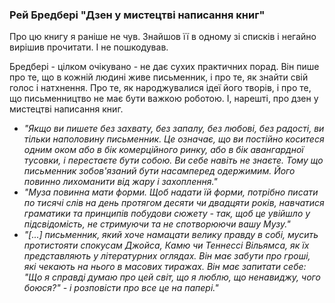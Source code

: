 ### Рей Бредбері "Дзен у мистецтві написання книг"

Про цю книгу я раніше не чув. Знайшов її в одному зі списків і негайно вирішив прочитати. І не пошкодував. 

Бредбері - цілком очікувано - не дає сухих практичних порад. Він пише про те, що в кожній людині живе письменник, і про те, як знайти свій голос і натхнення. Про те, як народжувалися ідеї його творів, і про те, що письменництво не має бути важкою роботою. І, нарешті, про дзен у мистецтві написання книг.

* *"Якщо ви пишете без захвату, без запалу, без любові, без радості, ви тільки наполовину письменник. Це означає, що ви постійно коситеся одним оком або в бік комерційного ринку, або в бік авангардної тусовки, і перестаєте бути собою. Ви себе навіть не знаєте. Тому що письменник зобов'язаний бути насамперед одержимим. Його повинно лихоманити від жару і захоплення."*
* *"Муза повинна мати форми. Щоб надати їй форми, потрібно писати по тисячі слів на день протягом десяти чи двадцяти років, навчатися граматики та принципів побудови сюжету - так, щоб це увійшло у підсвідомість, не стримуючи та не спотворюючи вашу Музу."*
* *"[...] письменник, який хоче намацати велику правду в собі, мусить протистояти спокусам Джойса, Камю чи Теннессі Вільямса, як їх представляють у літературних оглядах. Він має забути про гроші, які чекають на нього в масових тиражах. Він має запитати себе: "Що я справді думаю про цей світ, що я люблю, що ненавиджу, чого боюся?" - і розповісти про все це на папері."*
